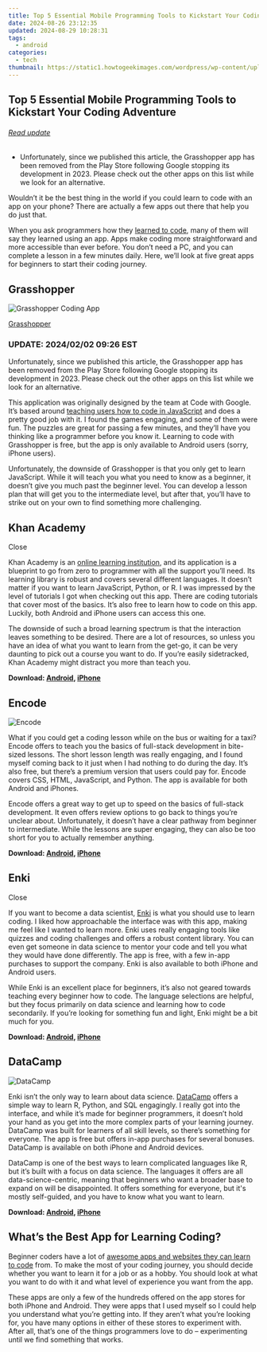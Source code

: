 ```yaml
---
title: Top 5 Essential Mobile Programming Tools to Kickstart Your Coding Adventure
date: 2024-08-26 23:12:35
updated: 2024-08-29 10:28:31
tags:
  - android
categories:
  - tech
thumbnail: https://static1.howtogeekimages.com/wordpress/wp-content/uploads/2024/01/53205402852_de6ca80764_o-2.jpg
---
```


## Top 5 Essential Mobile Programming Tools to Kickstart Your Coding Adventure

###### [Read update](https://remote-screen-capture.techidaily.com/updated-in-2024-game-recording-made-easy-with-xbox-one-capture-techniques/) 

* Unfortunately, since we published this article, the Grasshopper app has been removed from the Play Store following Google stopping its development in 2023\. Please check out the other apps on this list while we look for an alternative.

 Wouldn’t it be the best thing in the world if you could learn to code with an app on your phone? There are actually a few apps out there that help you do just that.

 When you ask programmers how they [learned to code](https://hardware-tips.techidaily.com/toms-computing-a-comprehensive-guide-on-latest-hardware-innovations/), many of them will say they learned using an app. Apps make coding more straightforward and more accessible than ever before. You don’t need a PC, and you can complete a lesson in a few minutes daily. Here, we’ll look at five great apps for beginners to start their coding journey.

##  Grasshopper

![Grasshopper Coding App](https://static1.howtogeekimages.com/wordpress/wp-content/uploads/2020/03/4fae6be0.png) 

[Grasshopper](https://grasshopper.app/)

###  UPDATE: 2024/02/02 09:26 EST

 Unfortunately, since we published this article, the Grasshopper app has been removed from the Play Store following Google stopping its development in 2023\. Please check out the other apps on this list while we look for an alternative.

 This application was originally designed by the team at Code with Google. It’s based around [teaching users how to code in JavaScript](https://www.yahoo.com/lifestyle/google-grasshopper-app-teaches-adults-202424024.html) and does a pretty good job with it. I found the games engaging, and some of them were fun. The puzzles are great for passing a few minutes, and they’ll have you thinking like a programmer before you know it. Learning to code with Grasshopper is free, but the app is only available to Android users (sorry, iPhone users).

 Unfortunately, the downside of Grasshopper is that you only get to learn JavaScript. While it will teach you what you need to know as a beginner, it doesn’t give you much past the beginner level. You can develop a lesson plan that will get you to the intermediate level, but after that, you’ll have to strike out on your own to find something more challenging.

##  Khan Academy

Close 

 Khan Academy is an [online learning institution](https://www.khanacademy.org/computing/hour-of-code/hour-of-code-lessons/hour-of-drawing-code/a/how-we-teach-coding-on-ka), and its application is a blueprint to go from zero to programmer with all the support you’ll need. Its learning library is robust and covers several different languages. It doesn’t matter if you want to learn JavaScript, Python, or R. I was impressed by the level of tutorials I got when checking out this app. There are coding tutorials that cover most of the basics. It’s also free to learn how to code on this app. Luckily, both Android and iPhone users can access this one.

 The downside of such a broad learning spectrum is that the interaction leaves something to be desired. There are a lot of resources, so unless you have an idea of what you want to learn from the get-go, it can be very daunting to pick out a course you want to do. If you’re easily sidetracked, Khan Academy might distract you more than teach you.

**Download: [Android](https://www.anrdoezrs.net/links/3607085/type/dlg/sid/UUhtgUeUpU2001555/https://play.google.com/store/apps/details?id=org.khanacademy.android), [iPhone](http://apps.apple.com/us/app/khan-academy/id469863705)** 

##  Encode

![Encode](https://static1.howtogeekimages.com/wordpress/wp-content/uploads/2024/01/encode.PNG) 

 What if you could get a coding lesson while on the bus or waiting for a taxi? Encode offers to teach you the basics of full-stack development in bite-sized lessons. The short lesson length was really engaging, and I found myself coming back to it just when I had nothing to do during the day. It’s also free, but there’s a premium version that users could pay for. Encode covers CSS, HTML, JavaScript, and Python. The app is available for both Android and iPhones.

 Encode offers a great way to get up to speed on the basics of full-stack development. It even offers review options to go back to things you’re unclear about. Unfortunately, it doesn’t have a clear pathway from beginner to intermediate. While the lessons are super engaging, they can also be too short for you to actually remember anything.

**Download: [Android](https://www.anrdoezrs.net/links/3607085/type/dlg/sid/UUhtgUeUpU2001555/https://play.google.com/store/apps/details?id=com.upskew.encode&gl=AZ), [iPhone](http://apps.apple.com/us/app/encode-learn-to-code/id1198851756)** 

##  Enki

Close 

 If you want to become a data scientist, [Enki](https://www.enki.com/start) is what you should use to learn coding. I liked how approachable the interface was with this app, making me feel like I wanted to learn more. Enki uses really engaging tools like quizzes and coding challenges and offers a robust content library. You can even get someone in data science to mentor your code and tell you what they would have done differently. The app is free, with a few in-app purchases to support the company. Enki is also available to both iPhone and Android users.

 While Enki is an excellent place for beginners, it’s also not geared towards teaching every beginner how to code. The language selections are helpful, but they focus primarily on data science and learning how to code secondarily. If you’re looking for something fun and light, Enki might be a bit much for you.

**Download: [Android](https://www.anrdoezrs.net/links/3607085/type/dlg/sid/UUhtgUeUpU2001555/https://play.google.com/store/apps/details?id=com.enki.insights), [iPhone](http://apps.apple.com/us/app/enki-learn-coding-programming/id993753145)** 

##  DataCamp

![DataCamp](https://static1.howtogeekimages.com/wordpress/wp-content/uploads/2024/01/datacamp.PNG) 

 Enki isn’t the only way to learn about data science. [DataCamp](https://www.datacamp.com/) offers a simple way to learn R, Python, and SQL engagingly. I really got into the interface, and while it’s made for beginner programmers, it doesn’t hold your hand as you get into the more complex parts of your learning journey. DataCamp was built for learners of all skill levels, so there’s something for everyone. The app is free but offers in-app purchases for several bonuses. DataCamp is available on both iPhone and Android devices.

 DataCamp is one of the best ways to learn complicated languages like R, but it’s built with a focus on data science. The languages it offers are all data-science-centric, meaning that beginners who want a broader base to expand on will be disappointed. It offers something for everyone, but it's mostly self-guided, and you have to know what you want to learn.

**Download: [Android](https://www.anrdoezrs.net/links/3607085/type/dlg/sid/UUhtgUeUpU2001555/https://play.google.com/store/apps/details?id=com.datacamp), [iPhone](http://apps.apple.com/us/app/datacamp-data-science-and-ai/id1263413087)** 

##  What’s the Best App for Learning Coding?

 Beginner coders have a lot of [awesome apps and websites they can learn to code](https://fox-helps.techidaily.com/navigating-gif-storage-and-use-in-the-digital-age-iphone/) from. To make the most of your coding journey, you should decide whether you want to learn it for a job or as a hobby. You should look at what you want to do with it and what level of experience you want from the app.

 These apps are only a few of the hundreds offered on the app stores for both iPhone and Android. They were apps that I used myself so I could help you understand what you’re getting into. If they aren’t what you’re looking for, you have many options in either of these stores to experiment with. After all, that’s one of the things programmers love to do – experimenting until we find something that works.

<ins class="adsbygoogle"
     style="display:block"
     data-ad-format="autorelaxed"
     data-ad-client="ca-pub-7571918770474297"
     data-ad-slot="1223367746"></ins>



<ins class="adsbygoogle"
     style="display:block"
     data-ad-client="ca-pub-7571918770474297"
     data-ad-slot="8358498916"
     data-ad-format="auto"
     data-full-width-responsive="true"></ins>
